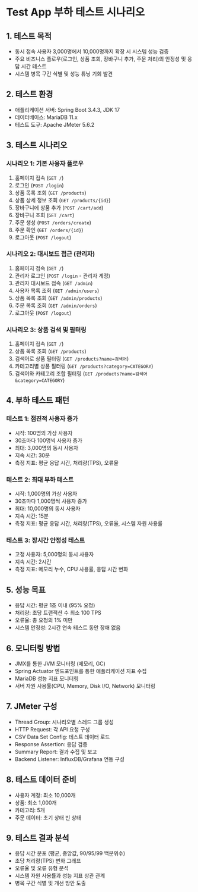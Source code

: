 # Test App 부하 테스트 시나리오

## 1. 테스트 목적
- 동시 접속 사용자 3,000명에서 10,000명까지 확장 시 시스템 성능 검증
- 주요 비즈니스 플로우(로그인, 상품 조회, 장바구니 추가, 주문 처리)의 안정성 및 응답 시간 테스트
- 시스템 병목 구간 식별 및 성능 튜닝 기회 발견

## 2. 테스트 환경
- 애플리케이션 서버: Spring Boot 3.4.3, JDK 17
- 데이터베이스: MariaDB 11.x
- 테스트 도구: Apache JMeter 5.6.2

## 3. 테스트 시나리오

### 시나리오 1: 기본 사용자 플로우
1. 홈페이지 접속 (`GET /`)
2. 로그인 (`POST /login`)
3. 상품 목록 조회 (`GET /products`)
4. 상품 상세 정보 조회 (`GET /products/{id}`)
5. 장바구니에 상품 추가 (`POST /cart/add`)
6. 장바구니 조회 (`GET /cart`)
7. 주문 생성 (`POST /orders/create`)
8. 주문 확인 (`GET /orders/{id}`)
9. 로그아웃 (`POST /logout`)

### 시나리오 2: 대시보드 접근 (관리자)
1. 홈페이지 접속 (`GET /`)
2. 관리자 로그인 (`POST /login` - 관리자 계정)
3. 관리자 대시보드 접속 (`GET /admin`)
4. 사용자 목록 조회 (`GET /admin/users`)
5. 상품 목록 조회 (`GET /admin/products`)
6. 주문 목록 조회 (`GET /admin/orders`) 
7. 로그아웃 (`POST /logout`)

### 시나리오 3: 상품 검색 및 필터링
1. 홈페이지 접속 (`GET /`)
2. 상품 목록 조회 (`GET /products`)
3. 검색어로 상품 필터링 (`GET /products?name=검색어`)
4. 카테고리별 상품 필터링 (`GET /products?category=CATEGORY`)
5. 검색어와 카테고리 조합 필터링 (`GET /products?name=검색어&category=CATEGORY`)

## 4. 부하 테스트 패턴

### 테스트 1: 점진적 사용자 증가
- 시작: 100명의 가상 사용자
- 30초마다 100명씩 사용자 증가
- 최대: 3,000명의 동시 사용자
- 지속 시간: 30분
- 측정 지표: 평균 응답 시간, 처리량(TPS), 오류율

### 테스트 2: 최대 부하 테스트
- 시작: 1,000명의 가상 사용자
- 30초마다 1,000명씩 사용자 증가
- 최대: 10,000명의 동시 사용자
- 지속 시간: 15분
- 측정 지표: 평균 응답 시간, 처리량(TPS), 오류율, 시스템 자원 사용률

### 테스트 3: 장시간 안정성 테스트
- 고정 사용자: 5,000명의 동시 사용자
- 지속 시간: 2시간
- 측정 지표: 메모리 누수, CPU 사용률, 응답 시간 변화

## 5. 성능 목표
- 응답 시간: 평균 1초 이내 (95% 요청)
- 처리량: 초당 트랜잭션 수 최소 100 TPS
- 오류율: 총 요청의 1% 미만
- 시스템 안정성: 2시간 연속 테스트 동안 장애 없음

## 6. 모니터링 방법
- JMX를 통한 JVM 모니터링 (메모리, GC)
- Spring Actuator 엔드포인트를 통한 애플리케이션 지표 수집
- MariaDB 성능 지표 모니터링
- 서버 자원 사용률(CPU, Memory, Disk I/O, Network) 모니터링

## 7. JMeter 구성
- Thread Group: 시나리오별 스레드 그룹 생성
- HTTP Request: 각 API 요청 구성
- CSV Data Set Config: 테스트 데이터 로드
- Response Assertion: 응답 검증
- Summary Report: 결과 수집 및 보고
- Backend Listener: InfluxDB/Grafana 연동 구성

## 8. 테스트 데이터 준비
- 사용자 계정: 최소 10,000개
- 상품: 최소 1,000개
- 카테고리: 5개
- 주문 데이터: 초기 상태 빈 상태

## 9. 테스트 결과 분석
- 응답 시간 분포 (평균, 중앙값, 90/95/99 백분위수)
- 초당 처리량(TPS) 변화 그래프
- 오류율 및 오류 유형 분석
- 시스템 자원 사용률과 성능 지표 상관 관계
- 병목 구간 식별 및 개선 방안 도출 